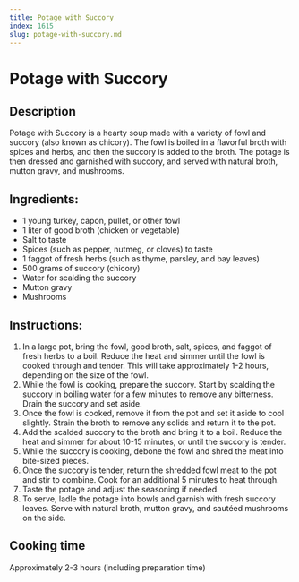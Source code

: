 ```yaml
---
title: Potage with Succory
index: 1615
slug: potage-with-succory.md
---
```


# Potage with Succory

## Description
Potage with Succory is a hearty soup made with a variety of fowl and succory (also known as chicory). The fowl is boiled in a flavorful broth with spices and herbs, and then the succory is added to the broth. The potage is then dressed and garnished with succory, and served with natural broth, mutton gravy, and mushrooms.

## Ingredients:
- 1 young turkey, capon, pullet, or other fowl
- 1 liter of good broth (chicken or vegetable)
- Salt to taste
- Spices (such as pepper, nutmeg, or cloves) to taste
- 1 faggot of fresh herbs (such as thyme, parsley, and bay leaves)
- 500 grams of succory (chicory)
- Water for scalding the succory
- Mutton gravy
- Mushrooms

## Instructions:
1. In a large pot, bring the fowl, good broth, salt, spices, and faggot of fresh herbs to a boil. Reduce the heat and simmer until the fowl is cooked through and tender. This will take approximately 1-2 hours, depending on the size of the fowl.
2. While the fowl is cooking, prepare the succory. Start by scalding the succory in boiling water for a few minutes to remove any bitterness. Drain the succory and set aside.
3. Once the fowl is cooked, remove it from the pot and set it aside to cool slightly. Strain the broth to remove any solids and return it to the pot.
4. Add the scalded succory to the broth and bring it to a boil. Reduce the heat and simmer for about 10-15 minutes, or until the succory is tender.
5. While the succory is cooking, debone the fowl and shred the meat into bite-sized pieces.
6. Once the succory is tender, return the shredded fowl meat to the pot and stir to combine. Cook for an additional 5 minutes to heat through.
7. Taste the potage and adjust the seasoning if needed.
8. To serve, ladle the potage into bowls and garnish with fresh succory leaves. Serve with natural broth, mutton gravy, and sautéed mushrooms on the side.

## Cooking time
Approximately 2-3 hours (including preparation time)